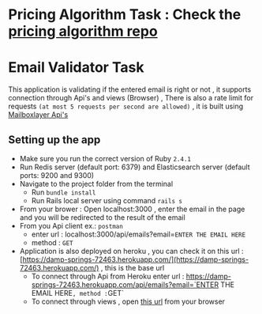 # Pricing Algorithm Task : Check the [pricing algorithm repo](https://github.com/EslamMoh/pricing_algorithm)
# Email Validator Task

This application is validating if the entered email is right or not , it supports connection through Api's and views (Browser) , There is also a rate limit for requests `(at most 5 requests per second are allowed)` , it is built using [Mailboxlayer Api's](https://mailboxlayer.com)

## Setting up the app


- Make sure you run the correct version of Ruby `2.4.1`
- Run Redis server (default port: 6379) and Elasticsearch server (default ports: 9200 and 9300)
- Navigate to the project folder from the terminal
	- Run `bundle install`
	- Run Rails local server using command `rails s`
- From your brower : Open localhost:3000 , enter the email in the page and you will be redirected to the result of the email
- From you Api client ex.: `postman` 
	- enter url : localhost:3000/api/emails?email=`ENTER THE EMAIL HERE`
	- method : `GET`
- Application is also deployed on heroku , you can check it on this url : [https://damp-springs-72463.herokuapp.com/](https://damp-springs-72463.herokuapp.com/) , this is the base url
	- To connect through Api from Heroku enter url : https://damp-springs-72463.herokuapp.com/api/emails?email=`ENTER THE EMAIL HERE` , method : `GET`
	- To connect through views , open [this url](https://damp-springs-72463.herokuapp.com/) from your browser
